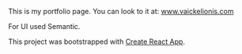 This is my portfolio page. You can look to it at: www.vaickelionis.com

For UI used Semantic.


This project was bootstrapped with [Create React App](https://github.com/facebook/create-react-app).

